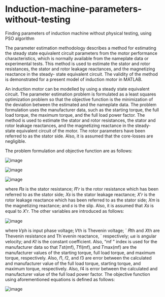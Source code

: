 # Induction-machine-parameters-without-testing
Finding parameters of induction machine without physical testing, using PSO algorithm

The parameter estimation methodology describes a method for estimating the steady state equivalent circuit parameters from the motor performance characteristics, which is normally available from the nameplate data or experimental tests. This method is used to estimate the stator and rotor resistances, the stator and rotor leakage reactances, and the magnetizing reactance in the steady- state equivalent circuit. The validity of the method is demonstrated for a present model of induction motor in MATLAB.

An induction motor can be modelled by using a steady state equivalent circuit. The parameter estimation problem is formulated as a least squares optimization problem so that the objective function is the minimization of the deviation between the estimated and the nameplate data.
The problem formulation uses the manufacturer data, such as the starting torque, the full load torque, the maximum torque, and the full load power factor. The method is used to estimate the stator and rotor resistances, the stator and rotor leakage reactances, and the magnetizing reactance in the steady-state equivalent circuit of the motor. The rotor parameters have been referred to as the stator side. Also, it is assumed that the core-losses are negligible.
 
The problem formulation and objective function are as follows:

![image](https://user-images.githubusercontent.com/63334774/131484741-f2109b88-a4b0-44e4-9093-533fa545e8d6.png)

![image](https://user-images.githubusercontent.com/63334774/131484772-fee8b2c2-3027-4be7-a861-f345a4baf9ba.png)

![image](https://user-images.githubusercontent.com/63334774/131484809-3aaf0594-5723-4f74-a847-789bb74926e0.png)

where 𝑅𝑠 is the stator resistance; 𝑅’𝑟 is the rotor resistance which has been referred to as the stator side; 𝑋𝑠 is the stator leakage reactance; 𝑋’𝑟 is the rotor leakage reactance which has been referred to as the stator side; 𝑋𝑚 is the magnetizing reactance; and 𝑠 is the slip. Also, it is assumed that 𝑋𝑠 is equal to 𝑋’𝑟. The other variables are introduced as follows:

![image](https://user-images.githubusercontent.com/63334774/131484860-800d08c4-2433-4302-9bf3-59a66e8d1d70.png)

where 𝑉ph is input phase voltage; 𝑉th is Thevenin voltage; ´ 𝑅th and 𝑋th are Thevenin resistance and Th´evenin reactance, ´ respectively; 𝜔𝑠 is angular velocity; and 𝐾𝑡 is the constant coefficient. Also, “mf ” index is used for the manufacturer data so that 𝑇st(mf), 𝑇fl(mf), and 𝑇max(mf) are the manufacturer values of the starting torque, full load torque, and maximum torque, respectively. Also, 𝑓1, 𝑓2, and 𝑓3 are error between the calculated and manufacturer value of the full load torque, starting torque, and maximum torque, respectively. Also, 𝑓4 is error between the calculated and manufacturer value of the full load power factor.
The objective function using aforementioned equations is defined as follows:
 
![image](https://user-images.githubusercontent.com/63334774/131484906-68f92295-fc0c-4ff1-b466-a912630e8583.png)

